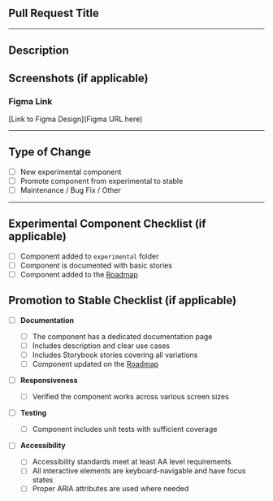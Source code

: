 ## Pull Request Title

<!-- Provide a brief summary of the changes (e.g., "Add new Button component to experimental" or "Promote Card component to stable") -->

---

## Description

<!-- Describe what this PR does and why it's needed -->

## Screenshots (if applicable)

<!-- Attach any relevant screenshots, especially for visual or responsive checks -->

### Figma Link

<!-- Add the Figma URL as the source of truth for this component -->

[Link to Figma Design](Figma URL here)

---

## Type of Change

- [ ] New experimental component
- [ ] Promote component from experimental to stable
- [ ] Maintenance / Bug Fix / Other

---

<!--
 **Note:** Delete sections that are not applicable to this PR.
 -->

## Experimental Component Checklist (if applicable)

- [ ] Component added to `experimental` folder
- [ ] Component is documented with basic stories
- [ ] Component added to the
      [Roadmap](https://www.notion.so/factorialco/9405cb75dd384c7488a6f565ed736577?v=d43fbf70913445e7881bb8ef67b12048&pvs=4)

## Promotion to Stable Checklist (if applicable)

- [ ] **Documentation**

  - [ ] The component has a dedicated documentation page
  - [ ] Includes description and clear use cases
  - [ ] Includes Storybook stories covering all variations
  - [ ] Component updated on the
        [Roadmap](https://www.notion.so/factorialco/9405cb75dd384c7488a6f565ed736577?v=d43fbf70913445e7881bb8ef67b12048&pvs=4)

- [ ] **Responsiveness**

  - [ ] Verified the component works across various screen sizes

- [ ] **Testing**

  - [ ] Component includes unit tests with sufficient coverage

- [ ] **Accessibility**
  - [ ] Accessibility standards meet at least AA level requirements
  - [ ] All interactive elements are keyboard-navigable and have focus states
  - [ ] Proper ARIA attributes are used where needed
